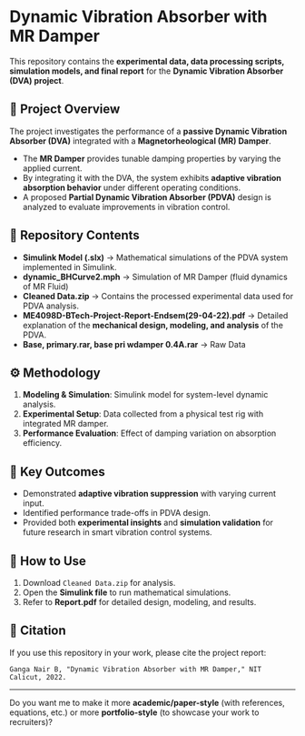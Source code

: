 # Dynamic Vibration Absorber with MR Damper

This repository contains the **experimental data, data processing scripts, simulation models, and final report** for the **Dynamic Vibration Absorber (DVA) project**.

## 📖 Project Overview

The project investigates the performance of a **passive Dynamic Vibration Absorber (DVA)** integrated with a **Magnetorheological (MR) Damper**.

* The **MR Damper** provides tunable damping properties by varying the applied current.
* By integrating it with the DVA, the system exhibits **adaptive vibration absorption behavior** under different operating conditions.
* A proposed **Partial Dynamic Vibration Absorber (PDVA)** design is analyzed to evaluate improvements in vibration control.

## 📂 Repository Contents

* **Simulink Model (.slx)** → Mathematical simulations of the PDVA system implemented in Simulink.
* **dynamic_BHCurve2.mph** → Simulation of MR Damper (fluid dynamics of MR Fluid)
* **Cleaned Data.zip** → Contains the processed experimental data used for PDVA analysis.
* **ME4098D-BTech-Project-Report-Endsem(29-04-22).pdf** → Detailed explanation of the **mechanical design, modeling, and analysis** of the PDVA.
* **Base, primary.rar, base pri wdamper 0.4A.rar** → Raw Data 

## ⚙️ Methodology

1. **Modeling & Simulation**: Simulink model for system-level dynamic analysis.
2. **Experimental Setup**: Data collected from a physical test rig with integrated MR damper.
3. **Performance Evaluation**: Effect of damping variation on absorption efficiency.

## 🚀 Key Outcomes

* Demonstrated **adaptive vibration suppression** with varying current input.
* Identified performance trade-offs in PDVA design.
* Provided both **experimental insights** and **simulation validation** for future research in smart vibration control systems.

## 📌 How to Use

1. Download `Cleaned Data.zip` for analysis.
2. Open the **Simulink file** to run mathematical simulations.
3. Refer to **Report.pdf** for detailed design, modeling, and results.

## 📝 Citation

If you use this repository in your work, please cite the project report:

```
Ganga Nair B, "Dynamic Vibration Absorber with MR Damper," NIT Calicut, 2022.
```

---

Do you want me to make it more **academic/paper-style** (with references, equations, etc.) or more **portfolio-style** (to showcase your work to recruiters)?
